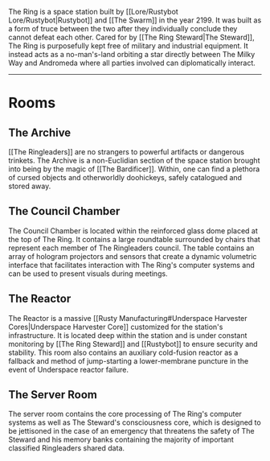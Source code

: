 The Ring is a space station built by [[Lore/Rustybot Lore/Rustybot|Rustybot]] and [[The Swarm]] in the year 2199. It was built as a form of truce between the two after they individually conclude they cannot defeat each other. Cared for by [[The Ring Steward|The Steward]], The Ring is purposefully kept free of military and industrial equipment. It instead acts as a no-man's-land orbiting a star directly between The Milky Way and Andromeda where all parties involved can diplomatically interact.

---

# Rooms

## The Archive
[[The Ringleaders]] are no strangers to powerful artifacts or dangerous trinkets. The Archive is a non-Euclidian section of the space station brought into being by the magic of [[The Bardificer]]. Within, one can find a plethora of cursed objects and otherworldly doohickeys, safely catalogued and stored away.

## The Council Chamber
The Council Chamber is located within the reinforced glass dome placed at the top of The Ring. It contains a large roundtable surrounded by chairs that represent each member of The Ringleaders council. The table contains an array of hologram projectors and sensors that create a dynamic volumetric interface that facilitates interaction with The Ring's computer systems and can be used to present visuals during meetings.

## The Reactor
The Reactor is a massive [[Rusty Manufacturing#Underspace Harvester Cores|Underspace Harvester Core]] customized for the station's infrastructure. It is located deep within the station and is under constant monitoring by [[The Ring Steward]] and [[Rustybot]] to ensure security and stability. This room also contains an auxiliary cold-fusion reactor as a fallback and method of jump-starting a lower-membrane puncture in the event of Underspace reactor failure.

## The Server Room
The server room contains the core processing of The Ring's computer systems as well as The Steward's consciousness core, which is designed to be jettisoned in the case of an emergency that threatens the safety of The Steward and his memory banks containing the majority of important classified Ringleaders shared data.